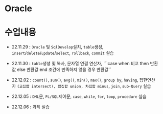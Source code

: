 # Oracle

# 수업내용

- 22.11.29 : ```Oracle``` 및 ```SqlDevelop```설치, ```table```생성, ```insert```/```delete```/```update```/```select```, ```rollback```, ```commit``` 실습

- 22.11.30 : ```table```생성 및 복사, 문자열 연결 연산자, ```case when 비교 then 반환값 else 반환값 end 조건에 만족하지 않을 경우 반환값``

- 22.12.02 : ```count()```, ```sum()```, ```avg()```, ```min()```, ```max()```,
             ```group by```, ```having```, 집한연산자 ```(교집합 intersect), 합집합 union, 차집합 minus```, ```join```, ```sub-Query``` 실습

- 22.12.05 : ```DML```문, ```PL/SQL```제어문, ```case```, ```while```, ```for```,
            ```loop```, ```procedure``` 실습

- 22.12.06 : 과제 실습